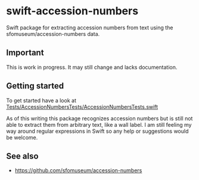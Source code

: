 # swift-accession-numbers

Swift package for extracting accession numbers from text using the sfomuseum/accession-numbers data.

## Important

This is work in progress. It may still change and lacks documentation.

## Getting started

To get started have a look at [Tests/AccessionNumbersTests/AccessionNumbersTests.swift](https://github.com/sfomuseum/swift-accession-numbers/blob/main/Tests/AccessionNumbersTests/AccessionNumbersTests.swift)

As of this writing this package recognizes accession numbers but is still not able to extract them from arbitrary text, like a wall label. I am still feeling my way around regular expressions in Swift so any help or suggestions would be welcome.

## See also

* https://github.com/sfomuseum/accession-numbers
